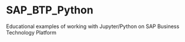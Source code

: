 # SAP_BTP_Python
Educational examples of working with Jupyter/Python on SAP Business Technology Platform
